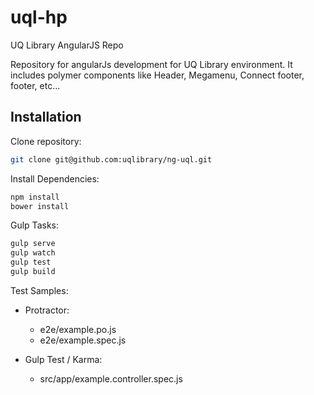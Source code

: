 # uql-hp

UQ Library AngularJS Repo

Repository for angularJs development for UQ Library environment.
It includes polymer components like Header, Megamenu, Connect footer, footer, etc...

## Installation

Clone repository:

```bash
git clone git@github.com:uqlibrary/ng-uql.git
```

Install Dependencies:

```bash
npm install
bower install
```

Gulp Tasks:

```bash
gulp serve
gulp watch
gulp test
gulp build
```

Test Samples:

- Protractor:

  - e2e/example.po.js
  - e2e/example.spec.js

- Gulp Test / Karma:
  - src/app/example.controller.spec.js
